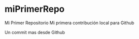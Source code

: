 # miPrimerRepo
Mi Primer Repositorio
Mi primera contribución local para Github

Un commit mas desde Github
